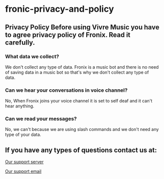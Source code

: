 # fronic-privacy-and-policy
## Privacy Policy Before using Vivre Music you have to agree privacy policy of Fronix. Read it carefully.
### What data we collect?
We don't collect any type of data. Fronix is a music bot and there is no need of saving data in a music bot so that's why we don't collect any type of data.

### Can we hear your conversations in voice channel?
No, When Fronix joins your voice channel it is set to self deaf and it can't hear anything.

### Can we read your messages?
No, we can't because we are using slash commands and we don't need any type of your data.

## If you have any types of questions contact us at:
[Our support server](https://discord.gg/JwDKJrxVeN)

[Our support email](mailto:badoshkhana70@gmail.com)
